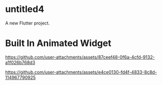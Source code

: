 # untitled4
A new Flutter project.
<h1> Built In Animated Widget  </h1>




https://github.com/user-attachments/assets/87ceef48-0f6a-4cfd-9132-a1f026b768d3


https://github.com/user-attachments/assets/e4ce0130-fd4f-4833-8c8d-114967790925


